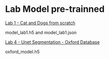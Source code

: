 # Lab Model pre-trainned

[Lab 1 - Cat and Dogs from scratch](https://colab.research.google.com/drive/1MrVHG5B0xJB83G4hz8fSfgBCn7PwHAoh?usp=sharing)

model_lab1.h5 and model_lab1.json

[Lab 4 - Unet Segmentation - Oxford Database ](https://colab.research.google.com/drive/1a58_AAts5GetXDl6ojXYXTe6usIbTMUf?usp=sharing)

oxford_model.h5

